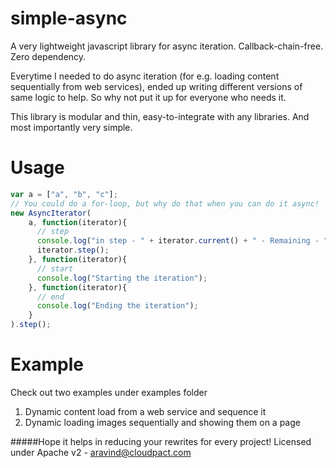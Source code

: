 simple-async
============

A very lightweight javascript library for async iteration. Callback-chain-free. Zero dependency.

Everytime I needed to do async iteration (for e.g. loading content sequentially from web services), ended up writing different versions of same logic to help. So why not put it up for everyone who needs it.

This library is modular and thin, easy-to-integrate with any libraries. And most importantly very simple.

Usage
=====

```js
var a = ["a", "b", "c"];
// You could do a for-loop, but why do that when you can do it async!
new AsyncIterator(
    a, function(iterator){
      // step
      console.log("in step - " + iterator.current() + " - Remaining - " + iterator.remaining());
      iterator.step();
    }, function(iterator){
      // start
      console.log("Starting the iteration");
    }, function(iterator){
      // end
      console.log("Ending the iteration");
    }
).step();

```

Example
======

Check out two examples under examples folder

1. Dynamic content load from a web service and sequence it
2. Dynamic loading images sequentially and showing them on a page


#####Hope it helps in reducing your rewrites for every project!
Licensed under Apache v2 - aravind@cloudpact.com
